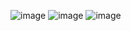 ![image](https://github.com/user-attachments/assets/df429b56-482d-484c-9b6e-ac1d36d9dd13)
![image](https://github.com/user-attachments/assets/a9829591-05e5-4d94-aec3-ba7ca481d9a3)
![image](https://github.com/user-attachments/assets/9f81a26d-48ea-45e1-9d90-cf06aaf0e9b5)


